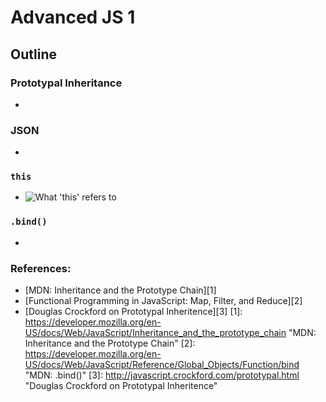 # Advanced JS 1

## Outline

### Prototypal Inheritance
-

### JSON
- 

### `this`
- ![What 'this' refers to](https://twitter.com/bhalp1/status/578925947245633536 "What 'this' refers to")

### `.bind()`
- 

### References:
- [MDN: Inheritance and the Prototype Chain][1]
- [Functional Programming in JavaScript: Map, Filter, and Reduce][2]
- [Douglas Crockford on Prototypal Inheritence][3]
[1]: https://developer.mozilla.org/en-US/docs/Web/JavaScript/Inheritance_and_the_prototype_chain "MDN: Inheritance and the Prototype Chain"
[2]: https://developer.mozilla.org/en-US/docs/Web/JavaScript/Reference/Global_Objects/Function/bind "MDN: .bind()"
[3]: http://javascript.crockford.com/prototypal.html "Douglas Crockford on Prototypal Inheritence"



